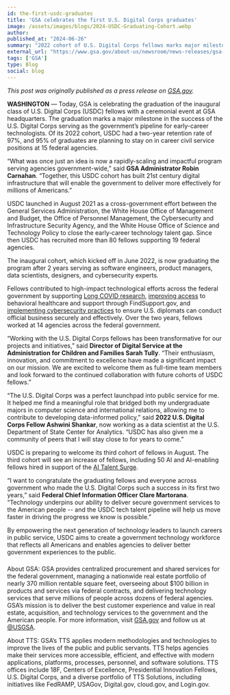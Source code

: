 ```yaml
---
id: the-first-usdc-graduates
title: 'GSA celebrates the first U.S. Digital Corps graduates'
image: /assets/images/blogs/2024-USDC-Graduating-Cohort.webp
author: 
published_at: "2024-06-26"
summary: "2022 cohort of U.S. Digital Corps fellows marks major milestone."
external_url: "https://www.gsa.gov/about-us/newsroom/news-releases/gsa-celebrates-the-first-us-digital-corps-graduates-06262024"
tags: ['GSA']
type: Blog
social: blog
---
```

*This post was originally published as a press release on [GSA.gov](https://www.gsa.gov/about-us/newsroom/news-releases/gsa-celebrates-the-first-us-digital-corps-graduates-06262024).*

**WASHINGTON** —  Today, GSA is celebrating the graduation of the inaugural class of U.S. Digital Corps (USDC) fellows with a ceremonial event at GSA headquarters. The graduation marks a major milestone in the success of the U.S. Digital Corps serving as the government’s pipeline for early-career technologists. Of its 2022 cohort, USDC had a two-year retention rate of 97%, and 95% of graduates are planning to stay on in career civil service positions at 15 federal agencies.

“What was once just an idea is now a rapidly-scaling and impactful program serving agencies government-wide,” said **GSA Administrator Robin Carnahan**. “Together, this USDC cohort has built 21st century digital infrastructure that will enable the government to deliver more effectively for millions of Americans.”

USDC launched in August 2021 as a cross-government effort between the General Services Administration, the White House Office of Management and Budget, the Office of Personnel Management, the Cybersecurity and Infrastructure Security Agency, and the White House Office of Science and Technology Policy to close the early‑career technology talent gap. Since then USDC has recruited more than 80 fellows supporting 19 federal agencies.

The inaugural cohort, which kicked off in June 2022, is now graduating the program after 2 years serving as software engineers, product managers, data scientists, designers, and cybersecurity experts. 

Fellows contributed to high-impact technological efforts across the federal government by supporting [Long COVID research](https://digitalcorps.gsa.gov/projects/hhs-enhancing-health-equity-by-bringing-the-experiences-of-people-with-long-covid/), [improving access](https://digitalcorps.gsa.gov/projects/cms-designing-a-how-to-guide-for-improving-access-to-behavioral-health-care-and-support/) to behavioral healthcare and support through FindSupport.gov, and [implementing cybersecurity practices](https://digitalcorps.gsa.gov/projects/state-evaluating-emerging-technologies-and-global-cyber-posture-at-the-department-of-state/) to ensure U.S. diplomats can conduct official business securely and effectively. Over the two years, fellows worked at 14 agencies across the federal government. 

“Working with the U.S. Digital Corps fellows has been transformative for our projects and initiatives,” said **Director of Digital Service at the Administration for Children and Families Sarah Tully**. “Their enthusiasm, innovation, and commitment to excellence have made a significant impact on our mission. We are excited to welcome them as full-time team members and look forward to the continued collaboration with future cohorts of USDC fellows.”

“The U.S. Digital Corps was a perfect launchpad into public service for me. It helped me find a meaningful role that bridged both my undergraduate majors in computer science and international relations, allowing me to contribute to developing data-informed policy,” said **2022 U.S. Digital Corps Fellow Ashwini Shankar**, now working as a data scientist at the U.S. Department of State Center for Analytics. “USDC has also given me a community of peers that I will stay close to for years to come.”

USDC is preparing to welcome its third cohort of fellows in August. The third cohort will see an increase of fellows, including 50 AI and AI-enabling fellows hired in support of the [AI Talent Surge](https://ai.gov/apply/).

“I want to congratulate the graduating fellows and everyone across government who made the U.S. Digital Corps such a success in its first two years,” said **Federal Chief Information Officer Clare Martorana**. “Technology underpins our ability to deliver secure government services to the American people -- and the USDC tech talent pipeline will help us move faster in driving the progress we know is possible.”

By empowering the next generation of technology leaders to launch careers in public service, USDC aims to create a government technology workforce that reflects all Americans and enables agencies to deliver better government experiences to the public.

###

About GSA: GSA provides centralized procurement and shared services for the federal government, managing a nationwide real estate portfolio of nearly 370 million rentable square feet, overseeing about $100 billion in products and services via federal contracts, and delivering technology services that serve millions of people across dozens of federal agencies. GSA’s mission is to deliver the best customer experience and value in real estate, acquisition, and technology services to the government and the American people. For more information, visit [GSA.gov](https://www.gsa.gov/node/985) and follow us at [@USGSA](https://twitter.com/USGSA).

About TTS: GSA’s TTS applies modern methodologies and technologies to improve the lives of the public and public servants. TTS helps agencies make their services more accessible, efficient, and effective with modern applications, platforms, processes, personnel, and software solutions. TTS offices include 18F, Centers of Excellence, Presidential Innovation Fellows, U.S. Digital Corps, and a diverse portfolio of TTS Solutions, including initiatives like FedRAMP, USAGov, Digital.gov, cloud.gov, and Login.gov.

